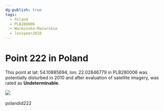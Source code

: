 ```yaml
---
dg-publish: true
tags:
  - Poland
  - PLB280006
  - Warmińsko-Mazurskie
  - lossyear2010
---
```


# Point 222 in Poland

This point at lat: 54.10885694, lon: 22.02846779 in PLB280006 was potentially disturbed in 2010 and after evaluation of satellite imagery, was rated as **Undeterminable**.

<div class='juxtapose' data-showcredits='false'>
<img src='https://baserow-backend-production20240528124524339000000001.s3.amazonaws.com/user_files/0ukh9CeqFzTY8K8yqvpAmaambn935tLq_da5719db8b9498dec19a21d75c0eeecb4e6115c60a93e8bc1fa15b78c69d6e28.png' data-label='x' />
<img src='' data-label='June 2011' />
</div>

polandid222